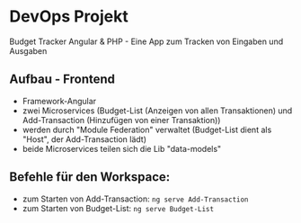 # DevOps Projekt
Budget Tracker Angular & PHP - Eine App zum Tracken von Eingaben und Ausgaben

## Aufbau - Frontend
- Framework-Angular
- zwei Microservices (Budget-List (Anzeigen von allen Transaktionen) und Add-Transaction (Hinzufügen von einer Transaktion))
- werden durch "Module Federation" verwaltet (Budget-List dient als "Host", der Add-Transaction lädt)
- beide Microservices teilen sich die Lib "data-models"

## Befehle für den Workspace:
- zum Starten von Add-Transaction: ``ng serve Add-Transaction``
- zum Starten von Budget-List: ``ng serve Budget-List``

